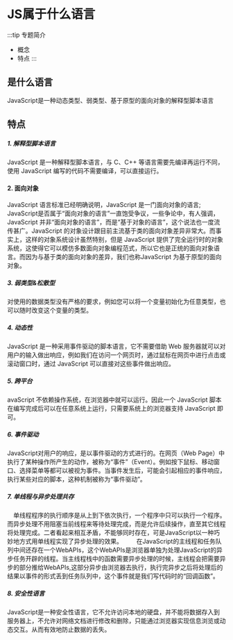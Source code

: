# JS属于什么语言
:::tip 专题简介
- 概念
- 特点
:::
## 是什么语言
JavaScript是一种动态类型、弱类型、基于原型的面向对象的解释型脚本语言

## 特点
##### 1. 解释型脚本语言
 JavaScript 是一种解释型脚本语言，与 C、C++ 等语言需要先编译再运行不同，使用 JavaScript 编写的代码不需要编译，可以直接运行。
#### 2. 面向对象
JavaScript 语言标准已经明确说明，JavaScript 是一门面向对象的语言;
  JavaScript是否属于“面向对象的语言”一直饱受争议，一些争论中，有人强调，JavaScript 并非“面向对象的语言”，而是“基于对象的语言”，这个说法也一度流传甚广。JavaScript 的对象设计跟目前主流基于类的面向对象差异非常大。而事实上，这样的对象系统设计虽然特别，但是 JavaScript 提供了完全运行时的对象系统，这使得它可以模仿多数面向对象编程范式，所以它也是正统的面向对象语言。而因为与基于类的面向对象的差异，我们也称JavaScript 为基于原型的面向对象。

##### 3. 弱类型&松散型
对使用的数据类型没有严格的要求，例如您可以将一个变量初始化为任意类型，也可以随时改变这个变量的类型。

##### 4. 动态性
JavaScript 是一种采用事件驱动的脚本语言，它不需要借助 Web 服务器就可以对用户的输入做出响应，例如我们在访问一个网页时，通过鼠标在网页中进行点击或滚动窗口时，通过 JavaScript 可以直接对这些事件做出响应。

##### 5. 跨平台
avaScript 不依赖操作系统，在浏览器中就可以运行。因此一个 JavaScript 脚本在编写完成后可以在任意系统上运行，只需要系统上的浏览器支持 JavaScript 即可。
##### 6. 事件驱动
JavaScript对用户的响应，是以事件驱动的方式进行的。在网页（Web Page）中执行了某种操作所产生的动作，被称为“事件”（Event）。例如按下鼠标、移动窗口、选择菜单等都可以被视为事件。当事件发生后，可能会引起相应的事件响应，执行某些对应的脚本，这种机制被称为“事件驱动”。

##### 7. 单线程与异步处理共存
 单线程程序的执行顺序是从上到下依次执行，一个程序中只可以执行一个程序。而异步处理不用阻塞当前线程来等待处理完成，而是允许后续操作，直至其它线程将处理完成。二者看起来相互矛盾，不能够同时存在，可是JavaScript以一种巧妙地方式用单线程实现了异步处理的效果。
  在JavaScript的主线程和任务队列中间还存在一个WebAPIs，这个WebAPIs是浏览器单独为处理JavaScript的异步任务开辟的线程。当主线程栈中的函数需要异步处理的时候，主线程会把需要异步的部分推给WebAPIs,这部分异步由浏览器去执行，执行完异步之后将处理后的结果以事件的形式丢到任务队列中，这个事件就是我们写代码时的“回调函数”。

##### 8. 安全性语言
JavaScript是一种安全性语言，它不允许访问本地的硬盘，并不能将数据存入到服务器上，不允许对网络文档进行修改和删除，只能通过浏览器实现信息浏览或动态交互。从而有效地防止数据的丢失。